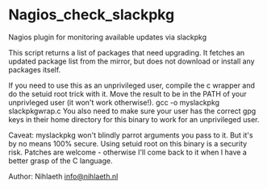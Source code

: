 # Nagios_check_slackpkg
Nagios plugin for monitoring available updates via slackpkg

This script returns a list of packages that need upgrading. It fetches an updated package list from the mirror, but does not download or install any packages itself.

If you need to use this as an unprivileged user, compile the c wrapper and do the setuid root trick with it. Move the result to be in the PATH of your unprivleged user (it won't work otherwise!).
  gcc -o myslackpkg slackpkgwrap.c
You also need to make sure your user has the correct gpg keys in their home directory for this binary to work for an unprivileged user.

Caveat: myslackpkg won't blindly parrot arguments you pass to it. But it's by no means 100% secure. Using setuid root on this binary is a security risk. Patches are welcome - otherwise I'll come back to it when I have a better grasp of the C language.

Author: Nihlaeth <info@nihlaeth.nl>

